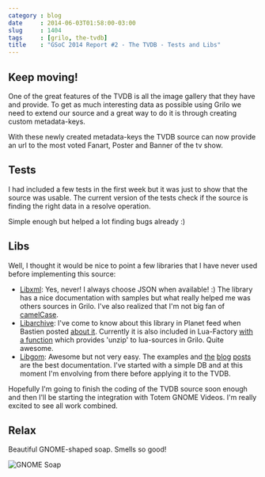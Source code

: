 ```yaml
---
category : blog
date     : 2014-06-03T01:58:00-03:00
slug     : 1404
tags     : [grilo, the-tvdb]
title    : "GSoC 2014 Report #2 - The TVDB - Tests and Libs"
---
```


## Keep moving!

One of the great features of the TVDB is all the image gallery that they
have and provide. To get as much interesting data as possible using
Grilo we need to extend our source and a great way to do it is through
creating custom metadata-keys.

With these newly created metadata-keys the TVDB source can now provide
an url to the most voted Fanart, Poster and Banner of the tv show.

## Tests

I had included a few tests in the first week but it was just to show
that the source was usable. The current version of the tests check if
the source is finding the right data in a resolve operation.

Simple enough but helped a lot finding bugs already :)

## Libs

Well, I thought it would be nice to point a few libraries that I have
never used before implementing this source:

-   [Libxml](http://xmlsoft.org/): Yes, never! I always choose JSON when
    available! :) The library has a nice documentation with samples but
    what really helped me was others sources in Grilo. I've also
    realized that I'm not big fan of
    [camelCase](https://twitter.com/jeresig/status/472094314995392512).
-   [Libarchive](http://www.libarchive.org/): I've come to know about
    this library in Planet feed when Bastien posted [about
    it](http://www.hadess.net/2013/12/on-beauty-of-libarchive.html).
    Currently it is also included in Lua-Factory [with a
    function](https://bugzilla.gnome.org/show_bug.cgi?id=728525) which
    provides 'unzip' to lua-sources in Grilo. Quite awesome.
-   [Libgom](https://github.com/chergert/gom/): Awesome but not very
    easy. The examples and
    [the](http://www.audidude.com/blog/2011/03/25/gom-data-mapper.html)
    [blog](http://www.hadess.net/2014/04/what-is-gom.html)
    [posts](http://www.audidude.com/blog/2014/04/12/gom.html) are the
    best documentation. I've started with a simple DB and at this moment
    I'm envolving from there before applying it to the TVDB.

Hopefully I'm going to finish the coding of the TVDB source soon enough
and then I'll be starting the integration with Totem GNOME Videos. I'm
really excited to see all work combined.

## Relax

Beautiful GNOME-shaped soap. Smells so good!

![GNOME Soap](/images/1404-01-gnome-pink.png)
